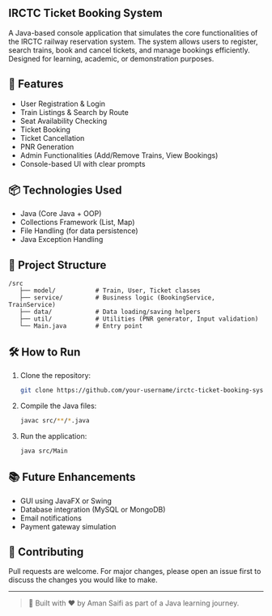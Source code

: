 ## IRCTC Ticket Booking System

A Java-based console application that simulates the core functionalities of the IRCTC railway reservation system. The system allows users to register, search trains, book and cancel tickets, and manage bookings efficiently. Designed for learning, academic, or demonstration purposes.

## 🚀 Features

- User Registration & Login
- Train Listings & Search by Route
- Seat Availability Checking
- Ticket Booking
- Ticket Cancellation
- PNR Generation
- Admin Functionalities (Add/Remove Trains, View Bookings)
- Console-based UI with clear prompts

## 📦 Technologies Used

- Java (Core Java + OOP)
- Collections Framework (List, Map)
- File Handling (for data persistence)
- Java Exception Handling

## 🧠 Project Structure

```
/src
   ├── model/           # Train, User, Ticket classes
   ├── service/         # Business logic (BookingService, TrainService)
   ├── data/            # Data loading/saving helpers
   ├── util/            # Utilities (PNR generator, Input validation)
   └── Main.java        # Entry point

   ```

## 🛠️ How to Run

1. Clone the repository:
   ```bash
   git clone https://github.com/your-username/irctc-ticket-booking-system.git
   
   ```
   
2. Compile the Java files:
   ```bash
   javac src/**/*.java

   ```

3. Run the application:
   ```bash
   java src/Main

   ```

## 📚 Future Enhancements

- GUI using JavaFX or Swing
- Database integration (MySQL or MongoDB)
- Email notifications
- Payment gateway simulation

## 🤝 Contributing
Pull requests are welcome. For major changes, please open an issue first to discuss the changes you would like to make.

---
> 🚆 Built with ❤️ by Aman Saifi as part of a Java learning journey.
